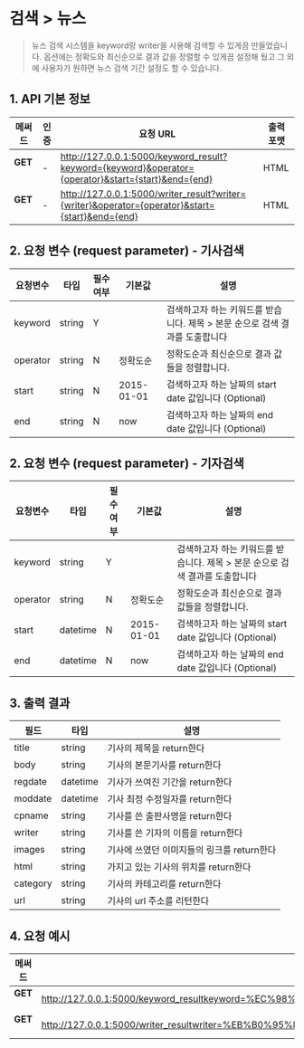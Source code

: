 # 검색 > 뉴스

> 뉴스 검색 시스템을 keyword랑 writer을 사용해 검색할 수 있게끔 만들었습니다.
  옵션에는 정확도와 최신순으로 결과 값을 정렬할 수 있게끔 설정해 뒀고 
  그 외에 사용자가 원하면 뉴스 검색 기간 설정도 할 수 있습니다. 

## 1. API 기본 정보

|   메써드     |     인증     | 요청 URL  | 출력 포맷    |
| ------------ | ----------- | -------------- | ------------------------------------ |
|   **GET**    &nbsp;   | - | http://127.0.0.1:5000/keyword_result?keyword={keyword}&operator={operator}&start={start}&end={end} | HTML      |
|   **GET**    &nbsp; &nbsp;   | - | http://127.0.0.1:5000/writer_result?writer={writer}&operator={operator}&start={start}&end={end} | HTML    |


## 2. 요청 변수 (request parameter) - **기사검색**

| 요청변수  | 타입  | 필수 여부  | 기본값 | 설명 |
| ---------- | --------- | -------------- | -------- | --------- |
| keyword | string | Y |  | 검색하고자 하는 키워드를 받습니다. 제목 > 본문 순으로 검색 결과를 도출합니다 |
| operator | string | N | 정확도순 | 정확도순과 최신순으로 결과 값들을 정렬합니다. |
| start | string | N | 2015-01-01 | 검색하고자 하는 날짜의 start date 값입니다 (Optional) |
| end | string | N | now | 검색하고자 하는 날짜의 end date 값입니다 (Optional) |


## 2. 요청 변수 (request parameter) - **기자검색**

| 요청변수  | 타입  | 필수 여부  | 기본값 | 설명 |
| ---------- | --------- | -------------- | -------- | --------- |
| keyword | string | Y |  | 검색하고자 하는 키워드를 받습니다. 제목 > 본문 순으로 검색 결과를 도출합니다 |
| operator | string | N | 정확도순 | 정확도순과 최신순으로 결과 값들을 정렬합니다. |
| start | datetime | N | 2015-01-01 | 검색하고자 하는 날짜의 start date 값입니다 (Optional) |
| end | datetime | N | now | 검색하고자 하는 날짜의 end date 값입니다 (Optional) |

## 3. 출력 결과

| 필드  | 타입    | 설명  | 
|-----------|--------- | -------------- | 
| title   | string | 기사의 제목을 return한다 |
| body  | string | 기사의 본문기사를 return한다 |
| regdate | datetime | 기사가 쓰여진 기간을 return한다 |
| moddate | datetime | 기사 최정 수정일자를 return한다 | 
| cpname   | string | 기사를 쓴 출판사명을 return한다 |
| writer  | string | 기사를 쓴 기자의 이름을 return한다 |
| images    | string | 기사에 쓰였던 이미지들의 링크를 return한다 |
| html       | string | 가지고 있는 기사의 위치를 return한다 | 
| category    | string | 기사의 카테고리를 return한다 |
| url       | string | 기사의 url 주소를 리턴한다 | 

## 4. 요청 예시

|   메써드     |     요청 예시     | 
| ------------ | ----------- | 
|   **GET**    &nbsp;   | http://127.0.0.1:5000/keyword_resultkeyword=%EC%98%81%ED%99%94%EA%B0%90%EB%8F%85&operator=%EC%A0%95%ED%99%95%EB%8F%84%EC%88%9C&start=20160729&end=20200729 | 
|   **GET**    &nbsp; &nbsp;   | http://127.0.0.1:5000/writer_resultwriter=%EB%B0%95%EB%8C%80%EA%B8%B0+%EA%B8%B0%EC%9E%90&operator=%EC%A0%95%ED%99%95%EB%8F%84%EC%88%9C&start=&end= | 
